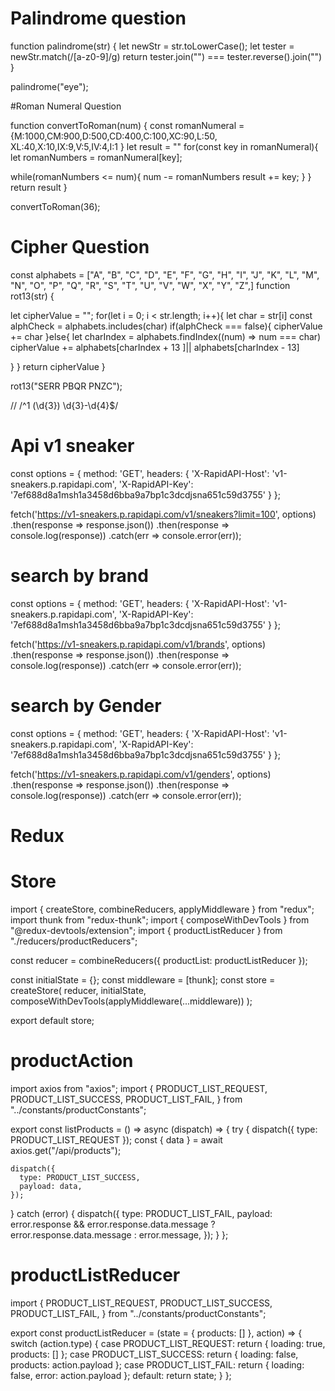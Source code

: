 # Palindrome question

function palindrome(str) {
let newStr = str.toLowerCase();
let tester = newStr.match(/[a-z0-9]/g)
return tester.join("") === tester.reverse().join("")
}

palindrome("eye");


#Roman Numeral Question

function convertToRoman(num) {
 const romanNumeral = {M:1000,CM:900,D:500,CD:400,C:100,XC:90,L:50, XL:40,X:10,IX:9,V:5,IV:4,I:1 }
 let result = ""
 for(const key in romanNumeral){
   let romanNumbers = romanNumeral[key];
   
  while(romanNumbers <= num){
    num -= romanNumbers
    result += key;
  }
 }
 return result
}

convertToRoman(36);


# Cipher Question
const alphabets = ["A", "B", "C", "D", "E", "F", "G", "H", "I", "J", "K", "L", "M", "N", "O", "P", "Q", "R", "S", "T", "U", "V", "W", "X", "Y", "Z",]
function rot13(str) {

let cipherValue = "";
for(let i = 0; i < str.length; i++){
  let char = str[i]
  const alphCheck = alphabets.includes(char)
  if(alphCheck === false){
    cipherValue += char
  }else{
    let charIndex = alphabets.findIndex((num) => num === char)
    cipherValue += alphabets[charIndex + 13 ]|| alphabets[charIndex - 13]

  }
}
return cipherValue
}


rot13("SERR PBQR PNZC");

// /^1 \(\d{3}\) \d{3}-\d{4}$/


# Api v1 sneaker

const options = {
	method: 'GET',
	headers: {
		'X-RapidAPI-Host': 'v1-sneakers.p.rapidapi.com',
		'X-RapidAPI-Key': '7ef688d8a1msh1a3458d6bba9a7bp1c3dcdjsna651c59d3755'
	}
};

fetch('https://v1-sneakers.p.rapidapi.com/v1/sneakers?limit=100', options)
	.then(response => response.json())
	.then(response => console.log(response))
	.catch(err => console.error(err));

  # search by brand
  const options = {
	method: 'GET',
	headers: {
		'X-RapidAPI-Host': 'v1-sneakers.p.rapidapi.com',
		'X-RapidAPI-Key': '7ef688d8a1msh1a3458d6bba9a7bp1c3dcdjsna651c59d3755'
	}
};

fetch('https://v1-sneakers.p.rapidapi.com/v1/brands', options)
	.then(response => response.json())
	.then(response => console.log(response))
	.catch(err => console.error(err));

  # search by Gender

  const options = {
	method: 'GET',
	headers: {
		'X-RapidAPI-Host': 'v1-sneakers.p.rapidapi.com',
		'X-RapidAPI-Key': '7ef688d8a1msh1a3458d6bba9a7bp1c3dcdjsna651c59d3755'
	}
};

fetch('https://v1-sneakers.p.rapidapi.com/v1/genders', options)
	.then(response => response.json())
	.then(response => console.log(response))
	.catch(err => console.error(err));


# Redux 

# Store
import { createStore, combineReducers, applyMiddleware } from "redux";
import thunk from "redux-thunk";
import { composeWithDevTools } from "@redux-devtools/extension";
import { productListReducer } from "./reducers/productReducers";

const reducer = combineReducers({ productList: productListReducer });

const initialState = {};
const middleware = [thunk];
const store = createStore(
  reducer,
  initialState,
  composeWithDevTools(applyMiddleware(...middleware))
);

export default store;

# productAction

import axios from "axios";
import {
  PRODUCT_LIST_REQUEST,
  PRODUCT_LIST_SUCCESS,
  PRODUCT_LIST_FAIL,
} from "../constants/productConstants";

export const listProducts = () => async (dispatch) => {
  try {
    dispatch({ type: PRODUCT_LIST_REQUEST });
    const { data } = await axios.get("/api/products");

    dispatch({
      type: PRODUCT_LIST_SUCCESS,
      payload: data,
    });
  } catch (error) {
    dispatch({
      type: PRODUCT_LIST_FAIL,
      payload:
        error.response && error.response.data.message
          ? error.response.data.message
          : error.message,
    });
  }
};


# productListReducer

import {
  PRODUCT_LIST_REQUEST,
  PRODUCT_LIST_SUCCESS,
  PRODUCT_LIST_FAIL,
} from "../constants/productConstants";

export const productListReducer = (state = { products: [] }, action) => {
  switch (action.type) {
    case PRODUCT_LIST_REQUEST:
      return { loading: true, products: [] };
    case PRODUCT_LIST_SUCCESS:
      return { loading: false, products: action.payload };
    case PRODUCT_LIST_FAIL:
      return { loading: false, error: action.payload };
    default:
      return state;
  }
};
